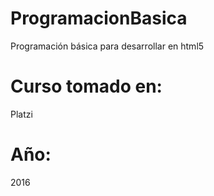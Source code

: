 # ProgramacionBasica
  Programación básica para desarrollar en html5



# Curso tomado en:
  Platzi



# Año:
  2016